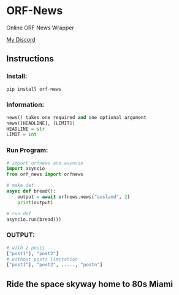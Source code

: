 # ORF-News #

Online ORF News Wrapper

[My Discord](https://discordapp.com/users/731128007388823592/ "Moritz⚜#6969")

## Instructions ##

### Install: ###

```py
pip install orf-news
```

### Information: ###

```py
news() takes one required and one optional argument
news([HEADLINE], [LIMIT])
HEADLINE = str
LIMIT = int
```

### Run Program: ###

```py
# import orfnews and asyncio
import asyncio
from orf_news import orfnews

# make def
async def bread():
    output = await orfnews.news("ausland", 2)
    print(output)

# run def
asyncio.run(bread())
```

### OUTPUT: ###
```py
# with 2 posts
["post1"], "post2"]
# without posts limitation
["post1"], "post2", ....., "postn"]
```

## Ride the space skyway home to 80s Miami ##

